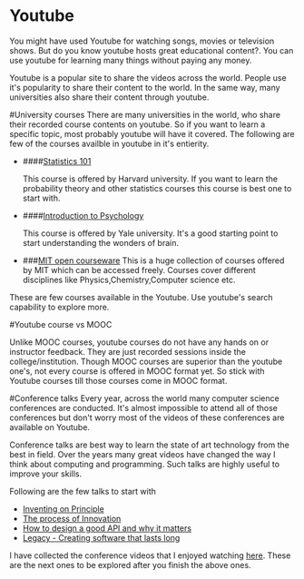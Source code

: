 # Youtube
You might have used Youtube for watching songs, movies or television shows. But do you know youtube hosts great educational content?. You can use youtube for learning many things without paying any money.

Youtube is a popular site to share the videos across the world. People use it's popularity to share their content to the world. In the same way, many universities also share their content through youtube.


#University courses
There are many universities in the world, who share their recorded course contents on youtube. So if you want to learn a specific topic, most probably youtube will have it covered. The following are few of the courses availble in youtube in it's entierity.

* ####[Statistics 101](https://www.youtube.com/watch?v=KbB0FjPg0mw&list=PLwSkUXSbQkFmuYHLw0dsL3yDlAoOFrkDG)

    This course is offered by Harvard university. If you want to learn the probability theory and other statistics courses this course is best one to start with.

* ####[Introduction to Psychology](https://www.youtube.com/watch?v=P3FKHH2RzjI&list=PL6A08EB4EEFF3E91F)

   This course is offered by Yale university. It's a good starting point to start understanding the wonders of brain.

* ###[MIT open courseware](https://www.youtube.com/user/MIT)
  This is a huge collection of courses offered by MIT which can be accessed freely. Courses cover different disciplines like Physics,Chemistry,Computer science etc.

These are few courses available in the Youtube. Use youtube's search capability to explore more.


#Youtube course vs MOOC 

Unlike MOOC courses, youtube courses do not have any hands on or instructor feedback. They are just recorded sessions inside the college/institution. Though MOOC courses are superior than the youtube one's, not every course is offered in MOOC format yet. So stick with Youtube courses till those courses come in MOOC format.


#Conference talks
Every year, across the  world many computer science conferences are conducted. It's almost impossible to attend all of those conferences but don't worry most of the videos of these conferences are available on Youtube.

Conference talks are best way to learn the state of art technology from the best in field. Over the years many great videos have changed the way I think about  computing and programming. Such talks are highly useful to improve your skills. 

Following are the few talks to start with

* [Inventing on Principle](http://phatak-dev.github.io/techtalks/inventing-on-principle/)
* [The process of Innovation](http://phatak-dev.github.io/techtalks/the-process-of-innovation-andreas-bechtolsheim/)
* [How to design a good API and why it matters](http://phatak-dev.github.io/techtalks/api-design-by-Joshua-Bloch/)
* [Legacy - Creating software that lasts long](http://phatak-dev.github.io/techtalks/legacy-creating-software-that-lasts-long/)

I have collected the conference videos that I enjoyed watching [here](http://phatak-dev.github.io/techtalks/). These are the next ones to be explored after you finish the above ones.








